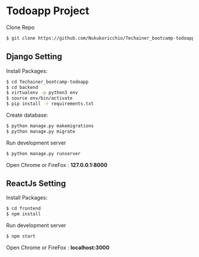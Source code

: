 # Todoapp Project

Clone Repo

```bash
$ git clone https://github.com/Nukukoricchio/Techainer_bootcamp-todoapp.git
```

## Django Setting

Install Packages:

```bash
$ cd Techainer_bootcamp-todoapp
$ cd backend
$ virtualenv -p python3 env
$ source env/bin/activate
$ pip install -r requirements.txt
```

Create database:

```bash
$ python manage.py makemigrations 
$ python manage.py migrate
```

Run development server

```bash
$ python manage.py runserver
```

Open Chrome or FireFox : **127.0.0.1:8000**


## ReactJs Setting

Install Packages:

```bash
$ cd frontend
$ npm install
```

Run development server

```bash
$ npm start
```

Open Chrome or FireFox : **localhost:3000**
